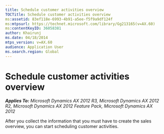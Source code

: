 ```yaml
---
title: Schedule customer activities overview
TOCTitle: Schedule customer activities overview
ms:assetid: 83ef118e-6993-4b91-a5ee-f5f9a9df124f
ms:mtpsurl: https://technet.microsoft.com/library/Gg213165(v=AX.60)
ms:contentKeyID: 36058381
author: Khairunj
ms.date: 04/18/2014
mtps_version: v=AX.60
audience: Application User
ms.search.region: Global
---
```


# Schedule customer activities overview 


_**Applies To:** Microsoft Dynamics AX 2012 R3, Microsoft Dynamics AX 2012 R2, Microsoft Dynamics AX 2012 Feature Pack, Microsoft Dynamics AX 2012_

After you collect the information that you must have to create the sales overview, you can start scheduling customer activities.

  


